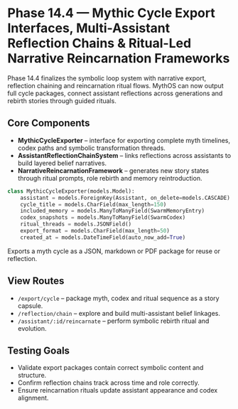 # Phase 14.4 — Mythic Cycle Export Interfaces, Multi-Assistant Reflection Chains & Ritual-Led Narrative Reincarnation Frameworks

Phase 14.4 finalizes the symbolic loop system with narrative export, reflection chaining and reincarnation ritual flows. MythOS can now output full cycle packages, connect assistant reflections across generations and rebirth stories through guided rituals.

## Core Components
- **MythicCycleExporter** – interface for exporting complete myth timelines, codex paths and symbolic transformation threads.
- **AssistantReflectionChainSystem** – links reflections across assistants to build layered belief narratives.
- **NarrativeReincarnationFramework** – generates new story states through ritual prompts, role rebirth and memory reintroduction.

```python
class MythicCycleExporter(models.Model):
    assistant = models.ForeignKey(Assistant, on_delete=models.CASCADE)
    cycle_title = models.CharField(max_length=150)
    included_memory = models.ManyToManyField(SwarmMemoryEntry)
    codex_snapshots = models.ManyToManyField(SwarmCodex)
    ritual_threads = models.JSONField()
    export_format = models.CharField(max_length=50)
    created_at = models.DateTimeField(auto_now_add=True)
```
Exports a myth cycle as a JSON, markdown or PDF package for reuse or reflection.

## View Routes
- `/export/cycle` – package myth, codex and ritual sequence as a story capsule.
- `/reflection/chain` – explore and build multi-assistant belief linkages.
- `/assistant/:id/reincarnate` – perform symbolic rebirth ritual and evolution.

## Testing Goals
- Validate export packages contain correct symbolic content and structure.
- Confirm reflection chains track across time and role correctly.
- Ensure reincarnation rituals update assistant appearance and codex alignment.
